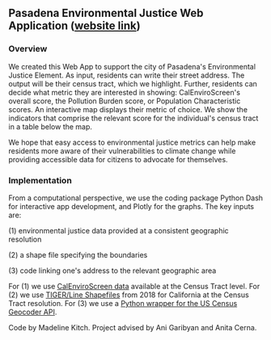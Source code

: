 ## Pasadena Environmental Justice Web Application ([website link](https://pasadena-environmental-justice.onrender.com/))

### Overview
We created this Web App to support the city of Pasadena's Environmental Justice Element. As input, residents can write their street address. The output will be their census tract, which we highlight. Further, residents can decide what metric they are interested in showing: CalEnviroScreen's overall score, the Pollution Burden score, or Population Characteristic scores. An interactive map displays their metric of choice. We show the indicators that comprise the relevant score for the individual's census tract in a table below the map. 

We hope that easy access to environmental justice metrics can help make residents more aware of their vulnerabilities to climate change while providing accessible data for citizens to advocate for themselves.

### Implementation
From a computational perspective, we use the coding package Python Dash for interactive app development, and Plotly for the graphs. The key inputs are:

(1) environmental justice data provided at a consistent geographic resolution

(2) a shape file specifying the boundaries 

(3) code linking one's address to the relevant geographic area

For (1) we use [CalEnviroScreen data](https://oehha.ca.gov/calenviroscreen/report/calenviroscreen-40) available at the Census Tract level. For (2) we use [TIGER/Line Shapefiles](https://www.census.gov/cgi-bin/geo/shapefiles/index.php) from 2018 for California at the Census Tract resolution. For (3) we use a [Python wrapper for the US Census Geocoder API](https://pypi.org/project/censusgeocode/).  

Code by Madeline Kitch. Project advised by Ani Garibyan and Anita Cerna. 
